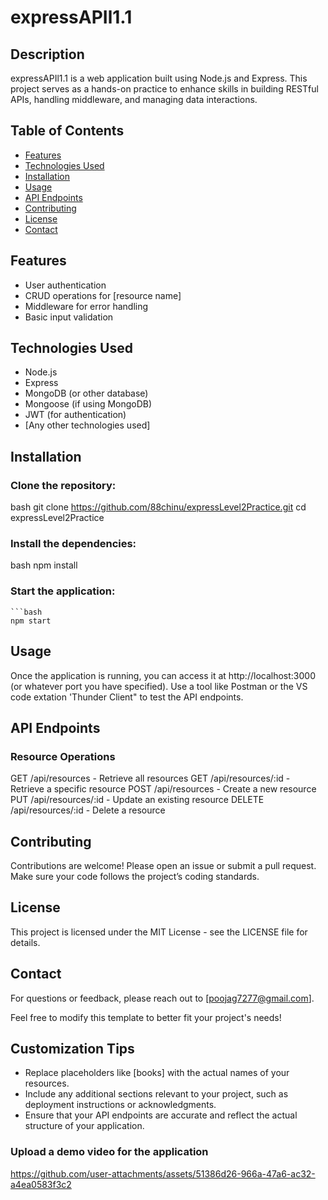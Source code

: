 # expressAPIl1.1

## Description

expressAPIl1.1 is a web application built using Node.js and Express. This project serves as a hands-on practice to enhance skills in building RESTful APIs, handling middleware, and managing data interactions.

## Table of Contents

- [Features](#features)
- [Technologies Used](#technologies-used)
- [Installation](#installation)
- [Usage](#usage)
- [API Endpoints](#api-endpoints)
- [Contributing](#contributing)
- [License](#license)
- [Contact](#contact)

## Features

- User authentication
- CRUD operations for [resource name]
- Middleware for error handling
- Basic input validation

## Technologies Used

- Node.js
- Express
- MongoDB (or other database)
- Mongoose (if using MongoDB)
- JWT (for authentication)
- [Any other technologies used]

## Installation

### Clone the repository:
    
bash
    git clone https://github.com/88chinu/expressLevel2Practice.git
    cd expressLevel2Practice
### Install the dependencies:
    
bash
    npm install
    
### Start the application:

    ```bash
    npm start
## Usage
Once the application is running, you can access it at http://localhost:3000 (or whatever port you have specified). Use a tool like Postman or the VS code extation 'Thunder Client" to test the API endpoints.

## API Endpoints

### Resource Operations

GET /api/resources - Retrieve all resources
GET /api/resources/:id - Retrieve a specific resource
POST /api/resources - Create a new resource
PUT /api/resources/:id - Update an existing resource
DELETE /api/resources/:id - Delete a resource

## Contributing
Contributions are welcome! Please open an issue or submit a pull request. Make sure your code follows the project’s coding standards.

## License
This project is licensed under the MIT License - see the LICENSE file for details.

## Contact
For questions or feedback, please reach out to [poojag7277@gmail.com].

Feel free to modify this template to better fit your project's needs!



## Customization Tips
- Replace placeholders like [books] with the actual names of your resources.
- Include any additional sections relevant to your project, such as deployment instructions or acknowledgments.
- Ensure that your API endpoints are accurate and reflect the actual structure of your application.


### Upload a demo video for the application
https://github.com/user-attachments/assets/51386d26-966a-47a6-ac32-a4ea0583f3c2

